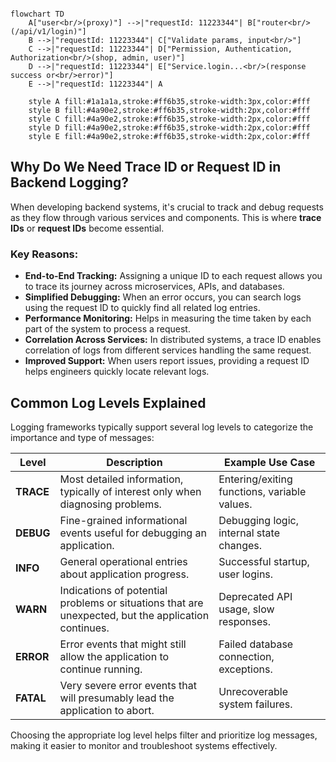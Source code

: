 ```mermaid

flowchart TD
    A["user<br/>(proxy)"] -->|"requestId: 11223344"| B["router<br/>(/api/v1/login)"]
    B -->|"requestId: 11223344"| C["Validate params, input<br/>"]
    C -->|"requestId: 11223344"| D["Permission, Authentication, Authorization<br/>(shop, admin, user)"]
    D -->|"requestId: 11223344"| E["Service.login...<br/>(response success or<br/>error)"]
    E -->|"requestId: 11223344"| A

    style A fill:#1a1a1a,stroke:#ff6b35,stroke-width:3px,color:#fff
    style B fill:#4a90e2,stroke:#ff6b35,stroke-width:2px,color:#fff
    style C fill:#4a90e2,stroke:#ff6b35,stroke-width:2px,color:#fff
    style D fill:#4a90e2,stroke:#ff6b35,stroke-width:2px,color:#fff
    style E fill:#4a90e2,stroke:#ff6b35,stroke-width:2px,color:#fff
```

## Why Do We Need Trace ID or Request ID in Backend Logging?

When developing backend systems, it's crucial to track and debug requests as they flow through various services and components. This is where **trace IDs** or **request IDs** become essential.

### Key Reasons:

- **End-to-End Tracking:** Assigning a unique ID to each request allows you to trace its journey across microservices, APIs, and databases.
- **Simplified Debugging:** When an error occurs, you can search logs using the request ID to quickly find all related log entries.
- **Performance Monitoring:** Helps in measuring the time taken by each part of the system to process a request.
- **Correlation Across Services:** In distributed systems, a trace ID enables correlation of logs from different services handling the same request.
- **Improved Support:** When users report issues, providing a request ID helps engineers quickly locate relevant logs.

## Common Log Levels Explained

Logging frameworks typically support several log levels to categorize the importance and type of messages:

| Level     | Description                                                                                         | Example Use Case                             |
| --------- | --------------------------------------------------------------------------------------------------- | -------------------------------------------- |
| **TRACE** | Most detailed information, typically of interest only when diagnosing problems.                     | Entering/exiting functions, variable values. |
| **DEBUG** | Fine-grained informational events useful for debugging an application.                              | Debugging logic, internal state changes.     |
| **INFO**  | General operational entries about application progress.                                             | Successful startup, user logins.             |
| **WARN**  | Indications of potential problems or situations that are unexpected, but the application continues. | Deprecated API usage, slow responses.        |
| **ERROR** | Error events that might still allow the application to continue running.                            | Failed database connection, exceptions.      |
| **FATAL** | Very severe error events that will presumably lead the application to abort.                        | Unrecoverable system failures.               |

Choosing the appropriate log level helps filter and prioritize log messages, making it easier to monitor and troubleshoot systems effectively.
